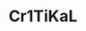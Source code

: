 ---
title: Cr1TiKaL
crosslinks:
- forsen
- hiphopheads
- livven
- TheOfficialPodcast
- Speedruns
- runescape
---